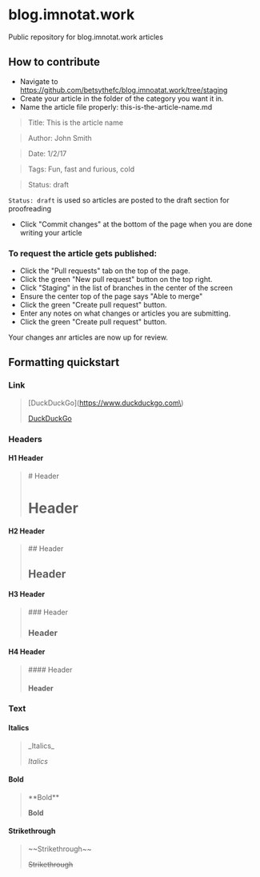 # blog.imnotat.work
Public repository for blog.imnotat.work articles

## How to contribute

* Navigate to https://github.com/betsythefc/blog.imnoatat.work/tree/staging
* Create your article in the folder of the category you want it in.
* Name the article file properly: this-is-the-article-name.md

>Title: This is the article name

>Author: John Smith

>Date: 1/2/17

>Tags: Fun, fast and furious, cold

>Status: draft

`Status: draft` is used so articles are posted to the draft section for proofreading

* Click "Commit changes" at the bottom of the page when you are done writing your article

### To request the article gets published:

* Click the "Pull requests" tab on the top of the page.
* Click the green "New pull request" button on the top right.
* Click "Staging" in the list of branches in the center of the screen
* Ensure the center top of the page says "Able to merge"
* Click the green "Create pull request" button.
* Enter any notes on what changes or articles you are submitting.
* Click the green "Create pull request" button.

Your changes anr articles are now up for review.

## Formatting quickstart

### Link

> \[DuckDuckGo\]\(https://www.duckduckgo.com\)
> 
> [DuckDuckGo](https://www.duckduckgo.com)

### Headers

#### H1 Header
> \# Header
> 
> # Header

#### H2 Header
> \#\# Header
> 
> ## Header

#### H3 Header
> \#\#\# Header
> 
> ### Header

#### H4 Header
> \#\#\#\# Header
> 
> #### Header

### Text

#### Italics
> \_Italics\_
> 
> _Italics_

#### Bold
> \*\*Bold\*\*
>
> **Bold**

#### Strikethrough
>\~\~Strikethrough\~\~
>
>~~Strikethrough~~
